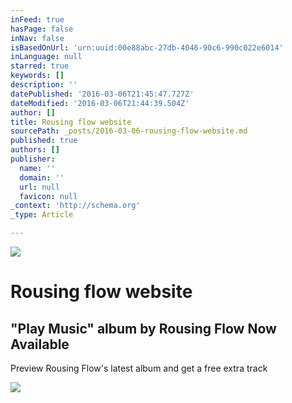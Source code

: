 ```yaml
---
inFeed: true
hasPage: false
inNav: false
isBasedOnUrl: 'urn:uuid:00e88abc-27db-4046-90c6-990c022e6014'
inLanguage: null
starred: true
keywords: []
description: ''
datePublished: '2016-03-06T21:45:47.727Z'
dateModified: '2016-03-06T21:44:39.504Z'
author: []
title: Rousing flow website
sourcePath: _posts/2016-03-06-rousing-flow-website.md
published: true
authors: []
publisher:
  name: ''
  domain: ''
  url: null
  favicon: null
_context: 'http://schema.org'
_type: Article

---
```

![](https://the-grid-user-content.s3-us-west-2.amazonaws.com/888b0797-1e71-4a44-81f5-741cc746eeae.png)

# Rousing flow website

<article style=""><h1>"Play Music" album by Rousing Flow Now Available</h1><p>Preview Rousing Flow's latest album and get a free extra track</p><img src="https://s3-us-west-2.amazonaws.com/the-grid-img/p/76907029f30c98abb3129e83ae3dfee8e6d8b631.jpg" /></article>